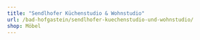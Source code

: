 ```yaml
---
title: "Sendlhofer Küchenstudio & Wohnstudio"
url: /bad-hofgastein/sendlhofer-kuechenstudio-und-wohnstudio/
shop: Möbel
---
```


